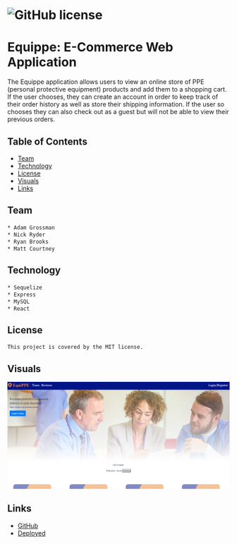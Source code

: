  #  ![GitHub license](https://img.shields.io/badge/license-MIT-blue.svg)
# Equippe: E-Commerce Web Application

The Equippe application allows users to view an online store of PPE (personal protective equipment) products and add them to a shopping cart. If the user chooses, they can create an account in order to keep track of their order history as well as store their shipping information. If the user so chooses they can also check out as a guest but will not be able to view their previous orders.


 ## Table of Contents
 * [Team](#Team)
 * [Technology](#Technology)
 * [License](#License)
 * [Visuals](#Visuals)
 * [Links](#Links)


## Team
    * Adam Grossman
    * Nick Ryder
    * Ryan Brooks
    * Matt Courtney

## Technology
    * Sequelize
    * Express 
    * MySQL
    * React
 
## License
    This project is covered by the MIT license.
 
## Visuals
![Equippe](client/src/assets/images/equippe.png)

  ## Links
   * [GitHub](https://github.com/sharkattack182/project-3)
   * [Deployed](#)

